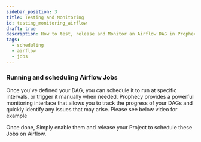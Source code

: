 ```yaml
---
sidebar_position: 3
title: Testing and Monitoring
id: testing_monitoring_airflow
draft: true
description: How to test, release and Monitor an Airflow DAG in Prophecy
tags:
  - scheduling
  - airflow
  - jobs
---
```


### Running and scheduling Airflow Jobs

Once you've defined your DAG, you can schedule it to run at specific intervals, or trigger it manually when needed.
Prophecy provides a powerful monitoring interface that allows you to track the progress of your DAGs and quickly identify any issues that may arise.
Please see below video for example

Once done, Simply enable them and release your Project to schedule these Jobs on Airflow.
